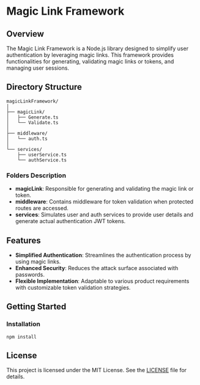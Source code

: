 # Magic Link Framework

## Overview

The Magic Link Framework is a Node.js library designed to simplify user authentication by leveraging magic links. This framework provides functionalities for generating, validating magic links or tokens, and managing user sessions.

## Directory Structure

```plaintext
magicLinkFramework/
│
├── magicLink/
│   ├── Generate.ts
│   └── Validate.ts
│
├── middleware/
│   └── auth.ts
│
└── services/
    ├── userService.ts
    └── authService.ts
```

### Folders Description

- **magicLink**: Responsible for generating and validating the magic link or token.
- **middleware**: Contains middleware for token validation when protected routes are accessed.
- **services**: Simulates user and auth services to provide user details and generate actual authentication JWT tokens.

## Features

- **Simplified Authentication**: Streamlines the authentication process by using magic links.
- **Enhanced Security**: Reduces the attack surface associated with passwords.
- **Flexible Implementation**: Adaptable to various product requirements with customizable token validation strategies.

## Getting Started

### Installation
```
npm install
```

## License

This project is licensed under the MIT License. See the [LICENSE](LICENSE) file for details.
